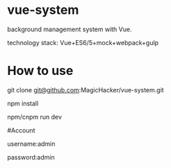 # vue-system
background management system with Vue.

technology stack:
Vue+ES6/5+mock+webpack+gulp

# How to use

git clone git@github.com:MagicHacker/vue-system.git

npm install

npm/cnpm run dev

#Account

username:admin

password:admin